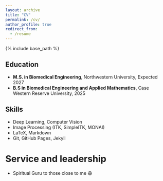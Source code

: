 ```yaml
---
layout: archive
title: "CV"
permalink: /cv/
author_profile: true
redirect_from:
  - /resume
---
```


{% include base_path %}

## Education
- **M.S. in Biomedical Engineering**, Northwestern University, Expected 2027  
- **B.S in Biomedical Engineering and Applied Mathematics**, Case Western Reserve University, 2025  


## Skills
- Deep Learning, Computer Vision  
- Image Processing (ITK, SimpleITK, MONAI)  
- LaTeX, Markdown  
- Git, GitHub Pages, Jekyll  

  
Service and leadership
======
* Spiritual Guru to those close to me 😃
